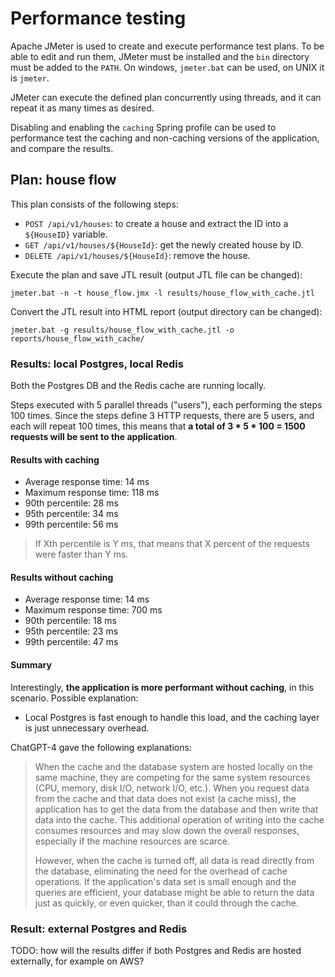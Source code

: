 # Performance testing

Apache JMeter is used to create and execute performance test plans. To be able to edit and run them, JMeter must be installed 
and the `bin` directory must be added to the `PATH`. On windows, `jmeter.bat` can be used, on UNIX it is `jmeter`.

JMeter can execute the defined plan concurrently using threads, and it can repeat it as many times as desired.

Disabling and enabling the `caching` Spring profile can be used to performance test the caching and non-caching versions 
of the application, and compare the results.

## Plan: house flow

This plan consists of the following steps:

- `POST /api/v1/houses`: to create a house and extract the ID into a `${HouseID}` variable.
- `GET /api/v1/houses/${HouseId}`: get the newly created house by ID.
- `DELETE /api/v1/houses/${HouseId}`: remove the house.

Execute the plan and save JTL result (output JTL file can be changed):

```
jmeter.bat -n -t house_flow.jmx -l results/house_flow_with_cache.jtl
```

Convert the JTL result into HTML report (output directory can be changed):

```
jmeter.bat -g results/house_flow_with_cache.jtl -o reports/house_flow_with_cache/
```

### Results: local Postgres, local Redis

Both the Postgres DB and the Redis cache are running locally.

Steps executed with 5 parallel threads ("users"), each performing the steps 100 times. Since the steps define 3 HTTP requests, 
there are 5 users, and each will repeat 100 times, this means that **a total of 3 * 5 * 100 = 1500 requests will be sent to the application**.

#### Results with caching

- Average response time: 14 ms
- Maximum response time: 118 ms
- 90th percentile: 28 ms
- 95th percentile: 34 ms
- 99th percentile: 56 ms

> If Xth percentile is Y ms, that means that X percent of the requests were faster than Y ms.

#### Results without caching

- Average response time: 14 ms
- Maximum response time: 700 ms
- 90th percentile: 18 ms
- 95th percentile: 23 ms
- 99th percentile: 47 ms

#### Summary

Interestingly, **the application is more performant without caching**, in this scenario. Possible explanation:

- Local Postgres is fast enough to handle this load, and the caching layer is just unnecessary overhead.

ChatGPT-4 gave the following explanations:

> When the cache and the database system are hosted locally on the same machine, they are competing for the same system resources (CPU, memory, disk I/O, network I/O, etc.). When you request data from the cache and that data does not exist (a cache miss), the application has to get the data from the database and then write that data into the cache. This additional operation of writing into the cache consumes resources and may slow down the overall responses, especially if the machine resources are scarce.
> 
> However, when the cache is turned off, all data is read directly from the database, eliminating the need for the overhead of cache operations. If the application's data set is small enough and the queries are efficient, your database might be able to return the data just as quickly, or even quicker, than it could through the cache.

### Result: external Postgres and Redis

TODO: how will the results differ if both Postgres and Redis are hosted externally, for example on AWS?